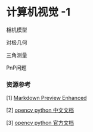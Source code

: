# 计算机视觉 -1

相机模型

对极几何

三角测量

PnP问题


### 资源参考

[1] [Markdown Preview Enhanced](https://shd101wyy.github.io/markdown-preview-enhanced/#/zh-cn)

[2] [opencv python 中文文档](http://www.woshicver.com/)

[3] [opencv python 官方文档](https://opencv-python-tutroals.readthedocs.io/)

